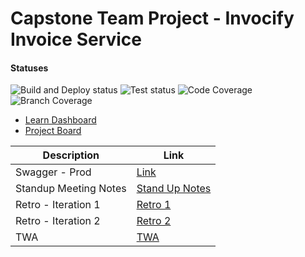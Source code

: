 # Capstone Team Project - Invocify Invoice Service

#### Statuses
![Build and Deploy status](https://github.com/Tech-Student-Labs/invoicify_invoice_svc4/actions/workflows/heroku.yml/badge.svg)
![Test status](https://github.com/Tech-Student-Labs/invoicify_invoice_svc4/actions/workflows/gradle.yml/badge.svg)
![Code Coverage](https://github.com/Tech-Student-Labs/invoicify_invoice_svc4/blob/master/.github/badges/jacoco.svg)
![Branch Coverage](https://github.com/Tech-Student-Labs/invoicify_invoice_svc4/blob/master/.github/badges/branches.svg)


* [Learn Dashboard](https://learn-2.galvanize.com/cohorts/2328)
* [Project Board](https://github.com/orgs/Tech-Student-Labs/projects/7)


| Description           | Link                                                                                     |
|-----------------------|------------------------------------------------------------------------------------------|
| Swagger - Prod        | [Link](https://invoicify-invoice-svc-4.herokuapp.com/swagger-ui.html)                    |
| Standup Meeting Notes | [Stand Up Notes](https://github.com/Tech-Student-Labs/invoicify_app4/blob/master/MOM.md) |
| Retro - Iteration 1   | [Retro 1](https://retrotool.io/eM3B6byBG20wiZzGRFgmQ)                                    |
| Retro - Iteration 2   | [Retro 2](https://retrotool.io/iBJiHBO8aWX6q5r272mJ3)                                    |
| TWA                   | [TWA](https://github.com/Tech-Student-Labs/invoicify_app4/blob/master/TWA.md)            |
